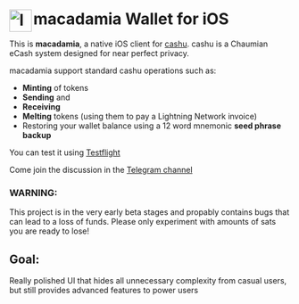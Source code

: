 # macadamia Wallet for iOS <img align="left" width="40" height="40" src="https://macadamia.cash/images/Artboard%201@1024x-8.png" alt="logo">


This is __macadamia__, a native iOS client for [cashu](https://github.com/cashubtc).
cashu is a Chaumian eCash system designed for near perfect privacy.

macadamia support standard cashu operations such as:
- __Minting__ of tokens
- __Sending__ and 
- __Receiving__
- __Melting__ tokens (using them to pay a Lightning Network invoice) 
- Restoring your wallet balance using a 12 word mnemonic __seed phrase backup__


You can test it using [Testflight](https://testflight.apple.com/join/FteRYrAZ)

Come join the discussion in the [Telegram channel](https://t.me/macadamiawallet)

### WARNING: 
This project is in the very early beta stages and propably contains bugs that can lead to a loss of funds. Please only experiment with amounts of sats you are ready to lose!

## Goal:
Really polished UI that hides all unnecessary complexity from casual users, but still provides advanced features to power users
